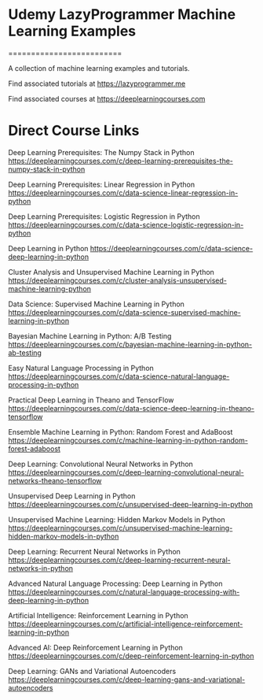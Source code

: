 # Udemy LazyProgrammer Machine Learning Examples
=========================

A collection of machine learning examples and tutorials.

Find associated tutorials at https://lazyprogrammer.me

Find associated courses at https://deeplearningcourses.com


Direct Course Links
===================

Deep Learning Prerequisites: The Numpy Stack in Python
https://deeplearningcourses.com/c/deep-learning-prerequisites-the-numpy-stack-in-python

Deep Learning Prerequisites: Linear Regression in Python
https://deeplearningcourses.com/c/data-science-linear-regression-in-python

Deep Learning Prerequisites: Logistic Regression in Python
https://deeplearningcourses.com/c/data-science-logistic-regression-in-python

Deep Learning in Python
https://deeplearningcourses.com/c/data-science-deep-learning-in-python

Cluster Analysis and Unsupervised Machine Learning in Python
https://deeplearningcourses.com/c/cluster-analysis-unsupervised-machine-learning-python

Data Science: Supervised Machine Learning in Python
https://deeplearningcourses.com/c/data-science-supervised-machine-learning-in-python

Bayesian Machine Learning in Python: A/B Testing
https://deeplearningcourses.com/c/bayesian-machine-learning-in-python-ab-testing

Easy Natural Language Processing in Python
https://deeplearningcourses.com/c/data-science-natural-language-processing-in-python

Practical Deep Learning in Theano and TensorFlow
https://deeplearningcourses.com/c/data-science-deep-learning-in-theano-tensorflow

Ensemble Machine Learning in Python: Random Forest and AdaBoost
https://deeplearningcourses.com/c/machine-learning-in-python-random-forest-adaboost

Deep Learning: Convolutional Neural Networks in Python
https://deeplearningcourses.com/c/deep-learning-convolutional-neural-networks-theano-tensorflow

Unsupervised Deep Learning in Python
https://deeplearningcourses.com/c/unsupervised-deep-learning-in-python

Unsupervised Machine Learning: Hidden Markov Models in Python
https://deeplearningcourses.com/c/unsupervised-machine-learning-hidden-markov-models-in-python

Deep Learning: Recurrent Neural Networks in Python
https://deeplearningcourses.com/c/deep-learning-recurrent-neural-networks-in-python

Advanced Natural Language Processing: Deep Learning in Python
https://deeplearningcourses.com/c/natural-language-processing-with-deep-learning-in-python

Artificial Intelligence: Reinforcement Learning in Python
https://deeplearningcourses.com/c/artificial-intelligence-reinforcement-learning-in-python

Advanced AI: Deep Reinforcement Learning in Python
https://deeplearningcourses.com/c/deep-reinforcement-learning-in-python

Deep Learning: GANs and Variational Autoencoders
https://deeplearningcourses.com/c/deep-learning-gans-and-variational-autoencoders

